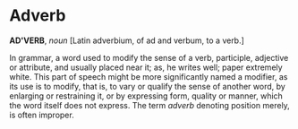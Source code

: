 # Adverb

**AD'VERB**, _noun_ \[Latin adverbium, of ad and verbum, to a verb.\]

In grammar, a word used to modify the sense of a verb, participle, adjective or attribute, and usually placed near it; as, he writes well; paper extremely white. This part of speech might be more significantly named a modifier, as its use is to modify, that is, to vary or qualify the sense of another word, by enlarging or restraining it, or by expressing form, quality or manner, which the word itself does not express. The term _adverb_ denoting position merely, is often improper.